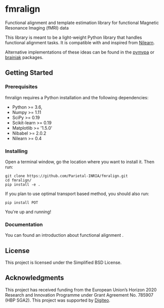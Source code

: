 # fmralign
Functional alignment and template estimation library for functional Magnetic Resonance Imaging (fMRI) data

This library is meant to be a light-weight Python library that handles functional alignment tasks. It is compatible with and inspired from [Nilearn](http://nilearn.github.io).

Alternative implementations of these ideas can be found in the [pymvpa](http://www.pymvpa.org) or [brainiak](http://brainiak.org) packages.

## Getting Started

### Prerequisites

fmralign requires a Python installation and the following dependencies:
* Python >= 3.6,
* Numpy >= 1.11
* SciPy >= 0.19
* Scikit-learn >= 0.19
* Matplotlib >= '1.5.0'
* Nibabel >= 2.0.2
* Nilearn >= 0.4

### Installing

Open a terminal window, go the location where you want to install it. Then run:

```
git clone https://github.com/Parietal-INRIA/fmralign.git
cd fmralign/
pip install -e .
```

If you plan to use optimal transport based method, you should also run:

```
pip install POT
```

You're up and running!

### Documentation

You can found an introduction about functional alignment .

## License

This project is licensed under the Simplified BSD License.

## Acknowledgments

This project has received funding from the European Union’s Horizon
2020 Research and Innovation Programme under Grant Agreement No. 785907
(HBP SGA2).
This project was supported by [Digiteo](http://www.digiteo.fr).
